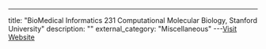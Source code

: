 ---
title: "BioMedical Informatics 231 Computational Molecular Biology, Stanford University"
description: ""
external_category: "Miscellaneous"
---[Visit Website](https://cmgm.stanford.edu/biochem218/)

